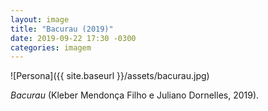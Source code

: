 ```yaml
---
layout: image
title: "Bacurau (2019)"
date: 2019-09-22 17:30 -0300
categories: imagem
---
```

![Persona]({{ site.baseurl }}/assets/bacurau.jpg)

_Bacurau_ (Kleber Mendonça Filho e Juliano Dornelles, 2019).
